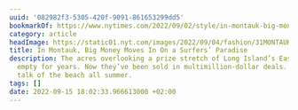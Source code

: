 ```yaml
---
uuid: '082982f3-5305-420f-9091-861653299dd5'
bookmarkOf: https://www.nytimes.com/2022/09/02/style/in-montauk-big-money-moves-in-on-a-surfers-paradise.html
category: article
headImage: https://static01.nyt.com/images/2022/09/04/fashion/31MONTAUK1/31MONTAUK1-largeHorizontalJumbo.jpg
title: In Montauk, Big Money Moves In On a Surfers’ Paradise
description: The acres overlooking a prize stretch of Long Island’s East End were
  empty for years. Now they’ve been sold in multimillion-dollar deals. It’s been the
  talk of the beach all summer.
tags: []
date: 2022-09-15 18:02:33.966613000 +02:00
---
```



